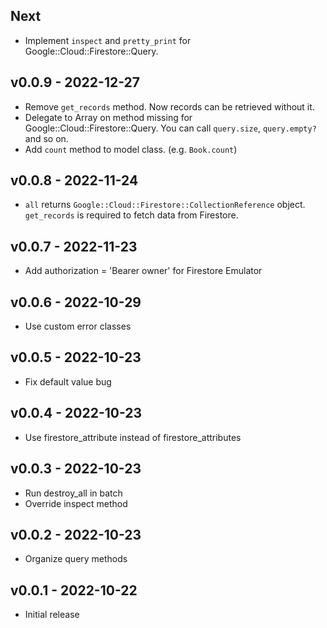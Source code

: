 ## Next
- Implement `inspect` and `pretty_print` for Google::Cloud::Firestore::Query.
## v0.0.9 - 2022-12-27
- Remove `get_records` method. Now records can be retrieved without it.
- Delegate to Array on method missing for Google::Cloud::Firestore::Query. You can call `query.size`, `query.empty?` and so on.
- Add `count` method to model class. (e.g. `Book.count`)

## v0.0.8 - 2022-11-24
- `all` returns `Google::Cloud::Firestore::CollectionReference` object. `get_records` is required to fetch data from Firestore.

## v0.0.7 - 2022-11-23

- Add authorization = 'Bearer owner' for Firestore Emulator

## v0.0.6 - 2022-10-29

- Use custom error classes

## v0.0.5 - 2022-10-23

- Fix default value bug

## v0.0.4 - 2022-10-23

- Use firestore_attribute instead of firestore_attributes

## v0.0.3 - 2022-10-23

- Run destroy_all in batch
- Override inspect method 

## v0.0.2 - 2022-10-23

- Organize query methods 

## v0.0.1 - 2022-10-22

- Initial release
